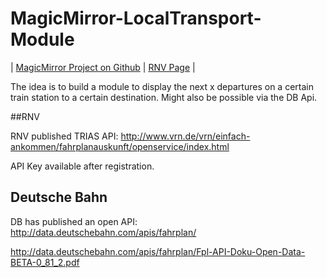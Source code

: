 # MagicMirror-LocalTransport-Module

| [MagicMirror Project on Github](https://github.com/MichMich/MagicMirror) | [RNV Page](http://www.rnv-online.de/startseite.html) |

The idea is to build a module to display the next x departures on a certain train station to a certain destination. Might also be possible via the DB Api. 

##RNV

RNV published TRIAS API: http://www.vrn.de/vrn/einfach-ankommen/fahrplanauskunft/openservice/index.html

API Key available after registration.


## Deutsche Bahn

DB has published an open API: http://data.deutschebahn.com/apis/fahrplan/

http://data.deutschebahn.com/apis/fahrplan/Fpl-API-Doku-Open-Data-BETA-0_81_2.pdf
